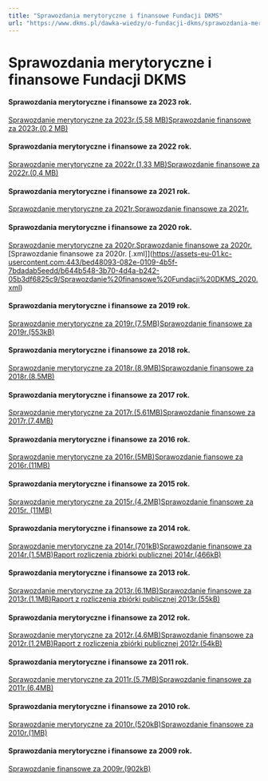 ```yaml
---
title: "Sprawozdania merytoryczne i finansowe Fundacji DKMS"
url: "https://www.dkms.pl/dawka-wiedzy/o-fundacji-dkms/sprawozdania-merytoryczne-finansowe"
---
```


# Sprawozdania merytoryczne i finansowe Fundacji DKMS

#### Sprawozdania merytoryczne i finansowe za 2023 rok.


[Sprawozdanie merytoryczne za 2023r.(5,58 MB)](https://assets-eu-01.kc-usercontent.com:443/bed48093-082e-0109-4b5f-7bdadab5eedd/522c2d5f-b4fb-47cb-8287-44388f0ceda2/Sprawozdanie%20merytoryczne%20Fundacji%20DKMS_2023.pdf)[Sprawozdanie finansowe za 2023r.(0,2 MB)](https://assets-eu-01.kc-usercontent.com:443/bed48093-082e-0109-4b5f-7bdadab5eedd/25f6402c-99e6-4814-9c1b-bbc1c567e5c4/Sprawozdanie%20finansowe%20Fundacji%20DKMS_2023.pdf)
#### Sprawozdania merytoryczne i finansowe za 2022 rok.


[Sprawozdanie merytoryczne za 2022r.(1,33 MB)](https://assets-eu-01.kc-usercontent.com:443/bed48093-082e-0109-4b5f-7bdadab5eedd/b2b47d56-e66c-4f58-abf6-e90a13231660/Sprawozdanie%20merytoryczne%20Fundacji%20DKMS_2022.pdf)[Sprawozdanie finansowe za 2022r.(0,4 MB)](https://assets-eu-01.kc-usercontent.com:443/bed48093-082e-0109-4b5f-7bdadab5eedd/8aaaa742-5abd-4d44-bd60-2c457f912a5f/Sprawozdanie%20finansowe%20Fundacji%20DKMS_2022.pdf)
#### Sprawozdania merytoryczne i finansowe za 2021 rok.


[Sprawozdanie merytoryczne za 2021r.](https://assets-eu-01.kc-usercontent.com:443/bed48093-082e-0109-4b5f-7bdadab5eedd/c62ac49d-bc2b-411c-b93a-39c2fa4bc394/Sprawozdanie%20merytoryczne%20za%202021r..pdf)[Sprawozdanie finansowe za 2021r.](https://assets-eu-01.kc-usercontent.com:443/bed48093-082e-0109-4b5f-7bdadab5eedd/ad5356b6-a277-47b7-a894-25971c55daff/Sprawozdanie%20finansowe%20za%202021r..pdf)
#### Sprawozdania merytoryczne i finansowe za 2020 rok.


[Sprawozdanie merytoryczne za 2020r.](https://assets-eu-01.kc-usercontent.com:443/bed48093-082e-0109-4b5f-7bdadab5eedd/1d5d0b8f-2e33-4361-b26f-7946c9aff717/Sprawozdanie%20merytoryczne%20Fundacji%20DKMS_2020.pdf)[Sprawozdanie finansowe za 2020r.](https://assets-eu-01.kc-usercontent.com:443/bed48093-082e-0109-4b5f-7bdadab5eedd/a9e79502-6d77-44c2-9702-5005c73d6eb4/Sprawozdanie%20finansowe%20Fundacji%20DKMS_2020.pdf)[Sprawozdanie finansowe za 2020r. \[.xml]](https://assets-eu-01.kc-usercontent.com:443/bed48093-082e-0109-4b5f-7bdadab5eedd/b644b548-3b70-4d4a-b242-05b3df6825c9/Sprawozdanie%20finansowe%20Fundacji%20DKMS_2020.xml)
#### Sprawozdania merytoryczne i finansowe za 2019 rok.


[Sprawozdanie merytoryczne za 2019r.(7\.5MB)](https://assets-eu-01.kc-usercontent.com:443/bed48093-082e-0109-4b5f-7bdadab5eedd/92fac357-8a01-4988-8338-1b26082659e6/sprawozdanie_merytoryczne_fundacji_dkms_2019.pdf)[Sprawozdanie finansowe za 2019r.(553kB)](https://assets-eu-01.kc-usercontent.com:443/bed48093-082e-0109-4b5f-7bdadab5eedd/74c1f8d9-194d-4ce5-9b28-14a213f7c31d/sprawozdanie_finansowe_fundacji_dkms_2019.pdf)
#### Sprawozdania merytoryczne i finansowe za 2018 rok.


[Sprawozdanie merytoryczne za 2018r.(8\.9MB)](https://assets-eu-01.kc-usercontent.com:443/bed48093-082e-0109-4b5f-7bdadab5eedd/bb5e36b0-04ca-4f24-9abe-a333cf2a2247/sprawozdanie_merytoryczne_fundacji_dkms_2018-_pdf.pdf)[Sprawozdanie finansowe za 2018r.(8\.5MB)](https://assets-eu-01.kc-usercontent.com:443/bed48093-082e-0109-4b5f-7bdadab5eedd/98f491e1-c399-409f-b7e6-0a7ac9bb2c31/sprawozdanie_finansowe_fundacji_dkms_2018.pdf)
#### Sprawozdania merytoryczne i finansowe za 2017 rok.


[Sprawozdanie merytoryczne za 2017r.(5\.61MB)](https://assets-eu-01.kc-usercontent.com:443/bed48093-082e-0109-4b5f-7bdadab5eedd/3d0f907d-311c-41bb-809e-37528e1613c0/sprawozdanie_merytoryczne_2017_pl_podpisane.pdf)[Sprawozdanie finansowe za 2017r.(7\.4MB)](https://assets-eu-01.kc-usercontent.com:443/bed48093-082e-0109-4b5f-7bdadab5eedd/aeb1d6ae-c2d2-4005-a6ab-d221fada5bd2/sprawozdanie_finansowe_2017.pdf)
#### Sprawozdania merytoryczne i finansowe za 2016 rok.


[Sprawozdanie merytoryczne za 2016r.(5MB)](https://assets-eu-01.kc-usercontent.com:443/bed48093-082e-0109-4b5f-7bdadab5eedd/df7167b8-5388-4f3b-9c56-000899b3eab0/sprawozdanie_merytoryczne_2016.pdf)[Sprawozdanie fiansowe za 2016r.(11MB)](https://assets-eu-01.kc-usercontent.com:443/bed48093-082e-0109-4b5f-7bdadab5eedd/58f215e1-f8e9-4ad2-8237-e7efed54165b/sprawozdanie_finansowe_fundacji_dkms_2016.pdf)
#### Sprawozdania merytoryczne i finansowe za 2015 rok.


[Sprawozdanie merytoryczne za 2015r.(4\.2MB)](https://assets-eu-01.kc-usercontent.com:443/bed48093-082e-0109-4b5f-7bdadab5eedd/1ad3e606-1b68-48e7-89a9-cf8060ddcd95/sprawozdanie_merytoryczne_2015.pdf)[Sprawozdanie finansowe za 2015r. (11MB)](https://assets-eu-01.kc-usercontent.com:443/bed48093-082e-0109-4b5f-7bdadab5eedd/459aacdb-d118-4d8c-8b32-4d0375eef8a9/sprawozdanie_finansowe_2015.pdf)
#### Sprawozdania merytoryczne i finansowe za 2014 rok.


[Sprawozdanie merytoryczne za 2014r.(701kB)](https://assets-eu-01.kc-usercontent.com:443/bed48093-082e-0109-4b5f-7bdadab5eedd/90d0889e-2965-4b97-ba3b-f30f494c4d66/sprawozdanie_merytoryczne_2014.pdf)[Sprawozdanie finansowe za 2014r.(1\.5MB)](https://assets-eu-01.kc-usercontent.com:443/bed48093-082e-0109-4b5f-7bdadab5eedd/a4acfb81-88ba-430f-8170-caf2a9aa21f6/sprawozdanie_finansowe_2014.pdf)[Raport rozliczenia zbiórki publicznej 2014r.(466kB)](https://assets-eu-01.kc-usercontent.com:443/bed48093-082e-0109-4b5f-7bdadab5eedd/714bec12-236c-4245-b29f-3621f51fd792/rozliczenie_zbiorki_publicznej_2014.pdf)
#### Sprawozdania merytoryczne i finansowe za 2013 rok.


[Sprawozdanie merytoryczne za 2013r.(6\.1MB)](https://assets-eu-01.kc-usercontent.com:443/bed48093-082e-0109-4b5f-7bdadab5eedd/18341052-c2a4-47f8-b644-c29ffbac063b/sprawozdanie_merytoryczne_za_rok_2013.pdf)[Sprawozdanie finansowe za 2013r.(1\.1MB)](https://assets-eu-01.kc-usercontent.com:443/bed48093-082e-0109-4b5f-7bdadab5eedd/01785b9b-ccd6-464e-b785-669c87153f86/sprawozdanie_finansowe_2013.pdf)[Raport z rozliczenia zbiórki publicznej 2013r.(55kB)](https://assets-eu-01.kc-usercontent.com:443/bed48093-082e-0109-4b5f-7bdadab5eedd/14daaaa7-f530-46a1-a0cc-cf0eaeb0170c/Rozliczenie%20zbi%C3%B3rki%20publicznej%202013r.pdf)
#### Sprawozdania merytoryczne i finansowe za 2012 rok.


[Sprawozdanie merytoryczne za 2012r.(4\.6MB)](https://assets-eu-01.kc-usercontent.com:443/bed48093-082e-0109-4b5f-7bdadab5eedd/08176114-a695-409c-a41c-168a09717719/sprawozdanie_merytoryczne_2012.pdf)[Sprawozdanie finansowe za 2012r.(1\.2MB)](https://assets-eu-01.kc-usercontent.com:443/bed48093-082e-0109-4b5f-7bdadab5eedd/ac97ea8f-612f-4dd1-bd34-477feaf42182/sprawozdanie_finansowe_2012.pdf)[Raport z rozliczenia zbiórki publicznej 2012r.(54kB)](https://assets-eu-01.kc-usercontent.com:443/bed48093-082e-0109-4b5f-7bdadab5eedd/e1c2015e-484e-4e7e-8c87-3c2d20d57f9e/Rozliczenie%20zbi%C3%B3rki%20publicznej%202012r.pdf)
#### Sprawozdania merytoryczne i finansowe za 2011 rok.


[Sprawozdanie merytoryczne za 2011r.(5\.7MB)](https://assets-eu-01.kc-usercontent.com:443/bed48093-082e-0109-4b5f-7bdadab5eedd/ec25c106-6e7f-455e-a7fe-355a5ec7b0a7/sprawozdanie_merytoryczne_za_2011_rok.pdf)[Sprawozdanie finansowe za 2011r.(6\.4MB)](https://assets-eu-01.kc-usercontent.com:443/bed48093-082e-0109-4b5f-7bdadab5eedd/b7098adc-10f6-4235-8ced-da86b68e8eab/sprawozdanie_finansowe_za_2011_rok.pdf)
#### Sprawozdania merytoryczne i finansowe za 2010 rok.


[Sprawozdanie merytoryczne za 2010r.(520kB)](https://assets-eu-01.kc-usercontent.com:443/bed48093-082e-0109-4b5f-7bdadab5eedd/ddeafe0d-df72-4579-917c-35031d3ffd33/sprawozdanie_merytoryczne_za_2010_rok.pdf)[Sprawozdanie finansowe za 2010r.(1MB)](https://assets-eu-01.kc-usercontent.com:443/bed48093-082e-0109-4b5f-7bdadab5eedd/b6453513-473e-4025-ba80-29b5ccb9d3ae/sprawozdanie_finansowe_za_2010_rok.pdf)
#### Sprawozdania merytoryczne i finansowe za 2009 rok.


[Sprawozdanie finansowe za 2009r.(902kB)](https://assets-eu-01.kc-usercontent.com:443/bed48093-082e-0109-4b5f-7bdadab5eedd/33b17284-f457-4074-97d0-24dc1f367dd2/sprawozdanie_finansowe_za_2009_rok.pdf)
  



